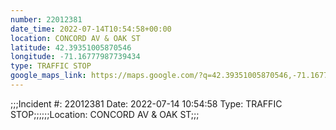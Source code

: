 ```yaml
---
number: 22012381
date_time: 2022-07-14T10:54:58+00:00
location: CONCORD AV & OAK ST
latitude: 42.39351005870546
longitude: -71.16777987739434
type: TRAFFIC STOP
google_maps_link: https://maps.google.com/?q=42.39351005870546,-71.16777987739434
---
```


;;;Incident #: 22012381  Date: 2022-07-14 10:54:58   Type: TRAFFIC STOP;;;;;;Location: CONCORD AV & OAK ST;;;
